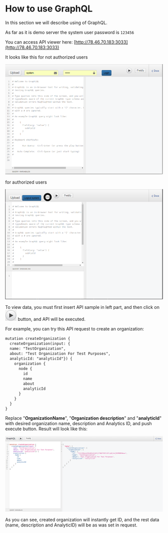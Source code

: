# How to use GraphQL

In this section we will describe using of GraphQL.

As far as it is demo server the system user password is `123456`

You can access API viewer here: [http://78.46.70.183:3033](http://78.46.70.183:3033)

It looks like this for not authorized users

![](/assets/graphql-not-authorized.png)

for authorized users

![](/assets/graphql-authorized.png)

To view data, you must first insert API sample in left part, and then click on ![](/assets/image1_1.png) button, and API will be executed.

For example, you can try this API request to create an organization:

```
mutation createOrganization {
  createOrganization(input: {
  name: "TestOrganization", 
  about: "Test Organization For Test Purposes", 
  analyticId: "analyticId"}) {
    organization {
      node {
        id
        name
        about
        analyticId
      }
    }
  }
}
```

Replace "**OrganizationName**", "**Organization description**" and "**analyticId**" with desired organization name, description and Analytics ID, and push execute button. Result will look like this: 

![](/assets/image2.png)

As you can see, created organization will instantly get ID, and the rest data \(name, description and AnalyticID\) will be as was set in request.

